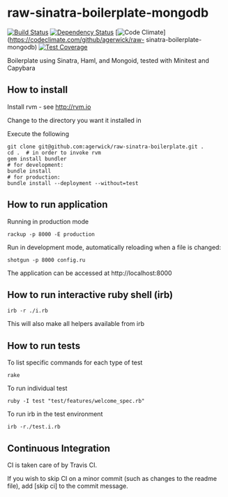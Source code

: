 raw-sinatra-boilerplate-mongodb
=======================


[![Build Status](https://travis-ci.org/agerwick/raw-sinatra-boilerplate-mongodb.svg?branch=master)](https://travis-ci.org/agerwick/raw-sinatra-boilerplate-mongodb)
[![Dependency Status](https://gemnasium.com/agerwick/raw-sinatra-boilerplate-mongodb.svg)](https://gemnasium.com/agerwick/raw-sinatra-boilerplate-mongodb)
[![Code Climate](https://codeclimate.com/github/agerwick/raw-sinatra-boilerplate/badges/gpa.svg)](https://codeclimate.com/github/agerwick/raw-
sinatra-boilerplate-mongodb)
[![Test Coverage](https://codeclimate.com/github/agerwick/raw-sinatra-boilerplate/badges/coverage.svg)](https://codeclimate.com/github/agerwick/raw-sinatra-boilerplate-mongodb)


Boilerplate using Sinatra, Haml, and Mongoid, tested with Minitest and Capybara


How to install
--------------

Install rvm - see http://rvm.io

Change to the directory you want it installed in

Execute the following

    git clone git@github.com:agerwick/raw-sinatra-boilerplate.git .
    cd .  # in order to invoke rvm
    gem install bundler
    # for development:
    bundle install
    # for production:
    bundle install --deployment --without=test


How to run application
----------------------

Running in production mode

    rackup -p 8000 -E production

Run in development mode, automatically reloading when a file is changed:

    shotgun -p 8000 config.ru

The application can be accessed at http://localhost:8000


How to run interactive ruby shell (irb)
---------------------------------------

    irb -r ./i.rb

This will also make all helpers available from irb


How to run tests
----------------

To list specific commands for each type of test

    rake

To run individual test

    ruby -I test "test/features/welcome_spec.rb"

To run irb in the test environment

    irb -r./test.i.rb


Continuous Integration
----------------------
CI is taken care of by Travis CI.

If you wish to skip CI on a minor commit (such as changes to the readme file), add [skip ci] to the commit message.

